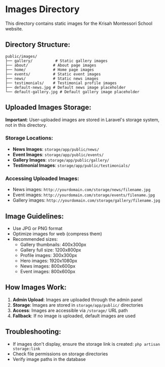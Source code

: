 
# Images Directory

This directory contains static images for the Krisah Montessori School website.

## Directory Structure:

```
public/images/
├── gallery/          # Static gallery images
├── about/           # About page images
├── home/            # Home page images
├── events/          # Static event images
├── news/            # Static news images
├── testimonials/    # Testimonial profile images
├── default-news.jpg # Default news image placeholder
└── default-gallery.jpg # Default gallery image placeholder
```

## Uploaded Images Storage:

**Important**: User-uploaded images are stored in Laravel's storage system, not in this directory.

### Storage Locations:
- **News Images**: `storage/app/public/news/`
- **Event Images**: `storage/app/public/events/`
- **Gallery Images**: `storage/app/public/gallery/`
- **Testimonial Images**: `storage/app/public/testimonials/`

### Accessing Uploaded Images:
- News images: `http://yourdomain.com/storage/news/filename.jpg`
- Event images: `http://yourdomain.com/storage/events/filename.jpg`
- Gallery images: `http://yourdomain.com/storage/gallery/filename.jpg`

## Image Guidelines:
- Use JPG or PNG format
- Optimize images for web (compress them)
- Recommended sizes:
  - Gallery thumbnails: 400x300px
  - Gallery full size: 1200x800px
  - Profile images: 300x300px
  - Hero images: 1920x1080px
  - News images: 800x600px
  - Event images: 800x600px

## How Images Work:
1. **Admin Upload**: Images are uploaded through the admin panel
2. **Storage**: Images are stored in `storage/app/public/` directories
3. **Access**: Images are accessible via `/storage/` URL path
4. **Fallback**: If no image is uploaded, default images are used

## Troubleshooting:
- If images don't display, ensure the storage link is created: `php artisan storage:link`
- Check file permissions on storage directories
- Verify image paths in the database
